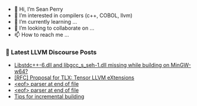 - 👋 Hi, I’m Sean Perry
- 👀 I’m interested in compilers (c++, COBOL, llvm)
- 🌱 I’m currently learning ...
- 💞️ I’m looking to collaborate on ...
- 📫 How to reach me ...

<!---
s66perry/s66perry is a ✨ special ✨ repository because its `README.md` (this file) appears on your GitHub profile.
You can click the Preview link to take a look at your changes.
--->
### 📕 Latest LLVM Discourse Posts

<!-- DISCOURSE-LLVM:START -->
- [Libstdc++-6.dll and libgcc_s_seh-1.dll missing while building on MinGW-w64?](https://discourse.llvm.org/t/libstdc-6-dll-and-libgcc-s-seh-1-dll-missing-while-building-on-mingw-w64/67299#post_1)
- [[RFC] Proposal for TLX: Tensor LLVM eXtensions](https://discourse.llvm.org/t/rfc-proposal-for-tlx-tensor-llvm-extensions/4750#post_2)
- [&lt;eof&gt; parser at end of file](https://discourse.llvm.org/t/eof-parser-at-end-of-file/67158#post_19)
- [&lt;eof&gt; parser at end of file](https://discourse.llvm.org/t/eof-parser-at-end-of-file/67158#post_18)
- [Tips for incremental building](https://discourse.llvm.org/t/tips-for-incremental-building/67289#post_6)
<!-- DISCOURSE-LLVM:END -->
